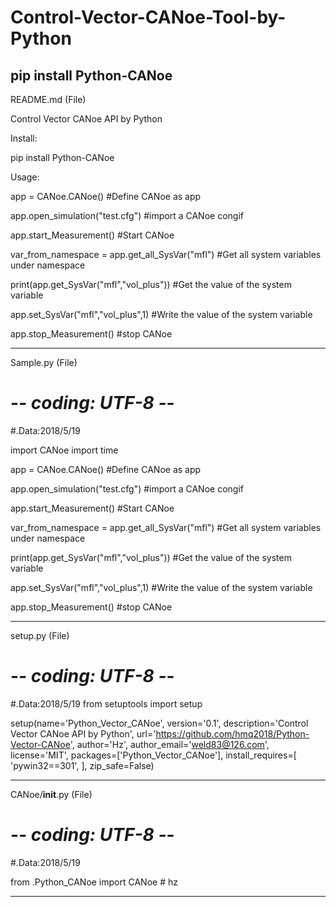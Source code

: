# Control-Vector-CANoe-Tool-by-Python
pip install Python-CANoe
----------------------------------------------------------------------------------------
README.md (File)

Control Vector CANoe API by Python

Install:

pip install Python-CANoe

Usage:

app = CANoe.CANoe() #Define CANoe as app

app.open_simulation("test.cfg") #import a CANoe congif

app.start_Measurement() #Start CANoe

var_from_namespace = app.get_all_SysVar("mfl") #Get all system variables under namespace

print(app.get_SysVar("mfl","vol_plus")) #Get the value of the system variable

app.set_SysVar("mfl","vol_plus",1) #Write the value of the system variable

app.stop_Measurement() #stop CANoe


--------------------------------------------------------------------------------------------------------
Sample.py (File)

# -*- coding: UTF-8 -*-
#.Data:2018/5/19

import CANoe
import time

app = CANoe.CANoe() #Define CANoe as app

app.open_simulation("test.cfg") #import a CANoe congif

app.start_Measurement() #Start CANoe

var_from_namespace = app.get_all_SysVar("mfl") #Get all system variables under namespace

print(app.get_SysVar("mfl","vol_plus")) #Get the value of the system variable

app.set_SysVar("mfl","vol_plus",1) #Write the value of the system variable

app.stop_Measurement() #stop CANoe

----------------------------------------------------------------------------------------------------
setup.py (File)

# -*- coding: UTF-8 -*-
#.Data:2018/5/19
from setuptools import setup

setup(name='Python_Vector_CANoe',
      version='0.1',
      description='Control Vector CANoe API by Python',
      url='https://github.com/hmq2018/Python-Vector-CANoe',
      author='Hz',
      author_email='weld83@126.com',
      license='MIT',
      packages=['Python_Vector_CANoe'],
      install_requires=[
          'pywin32==301',
      ],
      zip_safe=False)

-------------------------------------------------------------------------------------------------
CANoe/__init__.py (File)

# -*- coding: UTF-8 -*-
#.Data:2018/5/19

from .Python_CANoe import CANoe  # hz

------------------------------------------------------
